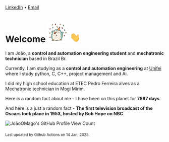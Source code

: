 [LinkedIn](https://www.linkedin.com/in/joão-pedro-gozzoli-b95641301/) &bull;
[Email](joaopedrogozzoli@gmail.com)

# Welcome <img src="happy.gif" height="64px" /> <img src="wave.gif" height="32px" />

I am João, a  **control and automation engineering student** and **mechatronic technician** based in Brazil Br.

Currently, I am studying as a **control and automation engineering** at [Unifei](https://unifei.edu.br) where I study python, C, C++, project management and Ai.

I did my high school education at ETEC Pedro Ferreira alves as a Mechatronic technician in Mogi Mirim.

Here is a random fact about me - I have been on this planet for **7687 days**.

And here is a just a random fact -  **The first television broadcast of the Oscars took place in 1953, hosted by Bob Hope on NBC**.

![JoãoOMago's GitHub Profile View Count](https://komarev.com/ghpvc/?username=JoaoOMago)

<sub>Last updated by Github Actions on 14 Jan, 2025.</sub>
